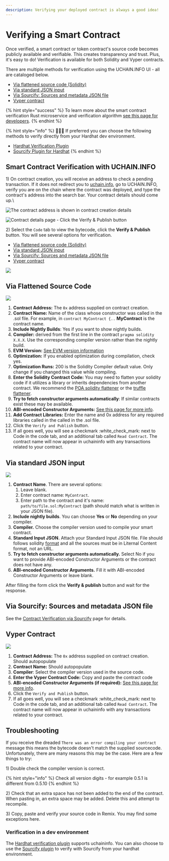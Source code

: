 ```yaml
---
description: Verifying your deployed contract is always a good idea!
---
```


# Verifying a Smart Contract

Once verified, a smart contract or token contract's source code becomes publicly available and verifiable. This creates transparency and trust. Plus, it's easy to do! Verification is available for both Solidity and Vyper contracts.&#x20;

There are multiple methods for verification using the UCHAIN.INFO UI - all are cataloged below.&#x20;

* [Via flattened source code (Solidity)](./#via-flattened-source-code)
* [Via standard JSON input](./#via-standard-json-input)
* [Via Sourcify: Sources and metadata JSON file](contracts-verification-via-sourcify.md)
* [Vyper contract](./#vyper-contract)

{% hint style="success" %}
To learn more about the smart contract verification Rust microservice and verification algorithm [see this page for developers](../../../for-developers/information-and-settings/smart-contract-verification.md).
{% endhint %}

{% hint style="info" %}
👷🏻‍♂️ If preferred you can choose the following methods to verify directly from your Hardhat dev environment.&#x20;

* [Hardhat Verification Plugin](hardhat-verification-plugin.md)
* [Sourcify Plugin for Hardhat](../../verifying-a-smart-contract/sourcify-plugin-for-hardhat.md)
{% endhint %}

## Smart Contract Verification with UCHAIN.INFO

1\) On contract creation, you will receive an address to check a pending transaction. If it does not redirect you to [uchain.info](https://uchain.info/), go to UCHAIN.INFO, verify you are on the chain where the contract was deployed, and type the contract's address into the search bar. Your contract details should come up.\


![The contract address is shown in contract creation details](../../../.gitbook/assets/contract\_address.png)

![Contract details page - Click the Verify & Publish button](../../../.gitbook/assets/verity.png)

2\) Select the `Code` tab to view the bytecode, click the **Verify & Publish** button. You will see several options for verification.

* [Via flattened source code (Solidity)](./#via-flattened-source-code)
* [Via standard JSON input](./#via-standard-json-input)
* [Via Sourcify: Sources and metadata JSON file](contracts-verification-via-sourcify.md)
* [Vyper contract](./#vyper-contract)

![](../../../.gitbook/assets/verification-1.png)

## Via Flattened Source Code

![](../../../.gitbook/assets/flattened-code.png)

1. **Contract Address:** The `0x` address supplied on contract creation.&#x20;
2. **Contract Name:** Name of the class whose constructor was called in the .sol file. For example, in `contract MyContract {..` **MyContract** is the contract name.&#x20;
3. **Include Nightly Builds**: Yes if you want to show nightly builds.
4. **Compiler:** derived from the first line in the contract `pragma solidity X.X.X`. Use the corresponding compiler version rather than the nightly build.
5. **EVM Version:** [See EVM version information](../evm-version-information.md)
6. **Optimization:** If you enabled optimization during compilation, check yes.
7. **Optimization Runs:** 200 is the Solidity Compiler default value. Only change if you changed this value while compiling.
8. &#x20;**Enter the Solidity Contract Code:** You may need to flatten your solidity code if it utilizes a library or inherits dependencies from another contract. We recommend the [POA solidity flattener](https://github.com/poanetwork/solidity-flattener) or the [truffle flattener](https://www.npmjs.com/package/truffle-flattener).
9. **Try to fetch constructor arguments automatically**: If similar contracts exist these may be available.
10. **ABI-encoded Constructor Arguments:** [See this page for more info](../abi-encoded-constructor-arguments.md).
11. **Add Contract Libraries:** Enter the name and 0x address for any required libraries called in the called in the .sol file.
12. Click the `Verify and Publish` button.
13. If all goes well, you will see a checkmark :white\_check\_mark: next to Code in the code tab, and an additional tab called `Read Contract`. The contract name will now appear in uchaininfo with any transactions related to your contract.

## Via standard JSON input

![](../../../.gitbook/assets/standard-json.png)

1. **Contract Name**. There are several options:
   1. Leave blank.
   2. Enter contract name: `MyContract`.
   3. Enter path to the contract and it's name: `path/to/file.sol:MyContract` (path should match what is written in your JSON file).
2. **Include nightly builds**. You can choose **Yes** or **No** depending on your compiler.
3. **Compiler.** Choose the compiler version used to compile your smart contract.
4. **Standard Input JSON.** Attach your Standard Input JSON file. File should follows solidity [format](https://docs.soliditylang.org/en/latest/using-the-compiler.html#input-description) and all the sources must be in Liternal Content format, not an URL.
5. **Try to fetch constructor arguments automatically.** Select No if you want to provide ABI-encoded Constructor Arguments or the contract does not have any.
6. **ABI-encoded Constructor Arguments.** Fill it with ABI-encoded Constructor Arguments or leave blank.

After filling the form click the **Verify & publish** button and wait for the response.

## Via Sourcify: Sources and metadata JSON file

See the [Contract Verification via Sourcify](contracts-verification-via-sourcify.md) page for details.

## Vyper Contract

![](../../../.gitbook/assets/vyper.png)

1. **Contract Address:** The `0x` address supplied on contract creation. Should autopopulate
2. **Contract Name:** Should autopopulate
3. **Compiler**: Select the compiler version used in the source code.
4. **Enter the Vyper Contract Code:** Copy and paste the contract code
5. **ABI-encoded Constructor Arguments (if required):**  [See this page for more info](../abi-encoded-constructor-arguments.md).
6. Click the `Verify and Publish` button.
7. If all goes well, you will see a checkmark :white\_check\_mark: next to Code in the code tab, and an additional tab called `Read Contract`. The contract name will now appear in uchaininfo with any transactions related to your contract.

## Troubleshooting

If you receive the dreaded `There was an error compiling your contract` message this means the bytecode doesn't match the supplied sourcecode. Unfortunately, there are many reasons this may be the case. Here are a few things to try:

1\) Double check the compiler version is correct.

{% hint style="info" %}
Check all version digits - for example 0.5.1 is different from 0.5.10
{% endhint %}

2\) Check that an extra space has not been added to the end of the contract. When pasting in, an extra space may be added. Delete this and attempt to recompile.

3\) Copy, paste and verify your source code in Remix. You may find some exceptions here.

### Verification in a dev environment

The [Hardhat verification plugin](hardhat-verification-plugin.md) supports uchaininfo. You can also choose to use the [Sourcify plugin](../../verifying-a-smart-contract/sourcify-plugin-for-hardhat.md) to verify with Sourcify from your hardhat environment.
